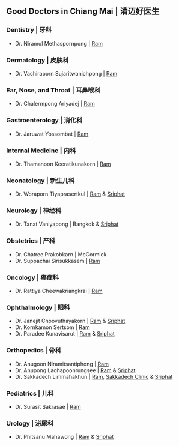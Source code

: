 ## Good Doctors in Chiang Mai | 清迈好医生

### Dentistry | 牙科

- Dr. Niramol Methaspornpong | [Ram](https://chiangmairam.com/searchdoctor1?doctor=82)

### Dermatology | 皮肤科

- Dr. Vachiraporn Sujaritwanichpong | [Ram](https://chiangmairam.com/searchdoctor1?doctor=43)

### Ear, Nose, and Throat | 耳鼻喉科

- Dr. Chalermpong Ariyadej | [Ram](https://chiangmairam.com/searchdoctor1?doctor=1)

### Gastroenterology | 消化科

- Dr. Jaruwat Yossombat | [Ram](https://chiangmairam.com/searchdoctor1?doctor=6)

### Internal Medicine | 内科

- Dr. Thamanoon Keeratikunakorn | [Ram](https://chiangmairam.com/searchdoctor1?doctor=139)

### Neonatology | 新生儿科

- Dr. Woraporn Tiyaprasertkul | [Ram](https://chiangmairam.com/searchdoctor1?doctor=178) & [Sriphat](https://sriphat.med.cmu.ac.th/en/doctor/detail/142)

### Neurology | 神经科
- Dr. Tanat Vaniyapong | Bangkok & [Sriphat](http://neurosurgerycmu.com/people/179/)

### Obstetrics | 产科

- Dr. Chatree Prakobkarn | McCormick
- Dr. Suppachai Sirisukkasem | [Ram](https://chiangmairam.com/searchdoctor1?doctor=24)

### Oncology | 癌症科

- Dr. Rattiya Cheewakriangkrai | [Ram](https://chiangmairam.com/searchdoctor1?doctor=5)

###  Ophthalmology | 眼科

- Dr. Janejit Choovuthayakorn | [Ram](https://chiangmairam.com/searchdoctor1?doctor=114) & [Sriphat](https://scholars.med.cmu.ac.th/Choovuthayakorn/Janejit/)
- Dr. Kornkamon Sertsom | [Ram](https://chiangmairam.com/searchdoctor1?doctor=184)
- Dr. Paradee Kunavisarut | [Ram](https://chiangmairam.com/searchdoctor1?doctor=117) & [Sriphat](https://w1.med.cmu.ac.th/ophthalmology/en/paradee-kunavisarut-detail/)

### Orthopedics | 骨科

- Dr. Anugoon Niramitsantiphong | [Ram](https://chiangmairam.com/searchdoctor1?doctor=277)
- Dr. Anupong Laohapoonrungsee | [Ram](https://chiangmairam.com/searchdoctor1?doctor=272) & [Sriphat](https://w1.med.cmu.ac.th/ortho/index.php?option=com_content&view=article&id=35)
- Dr. Sakkadech Limmahakhun | [Ram](https://chiangmairam.com/searchdoctor1?doctor=278), [Sakkadech Clinic](https://www.sakkadech.com/about-us) & [Sriphat](https://sriphat.med.cmu.ac.th/en/doctor/detail/209)

### Pediatrics | 儿科

- Dr. Surasit Sakrasae | [Ram](https://chiangmairam.com/searchdoctor1?doctor=59)

### Urology | 泌尿科

- Dr. Phitsanu Mahawong | [Ram](https://chiangmairam.com/searchdoctor1?doctor=105) & [Sriphat](https://scholars.med.cmu.ac.th/Mahawong/Phitsanu/)
